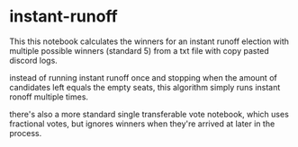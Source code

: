 # instant-runoff

This this notebook calculates the winners for an instant runoff election with multiple possible winners (standard 5) from a txt file with copy pasted discord logs.

instead of  running instant runoff once and stopping when the amount of candidates left equals the empty seats, this algorithm simply runs  instant ronoff multiple times.

there's also a more standard single transferable vote notebook, which uses fractional votes, but ignores winners when they're arrived at later in the process.
